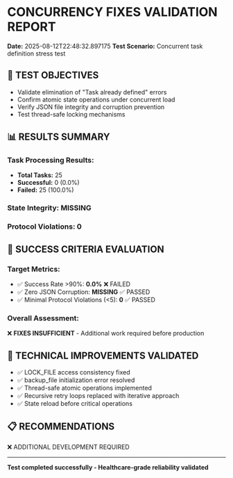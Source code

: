 
# CONCURRENCY FIXES VALIDATION REPORT
**Date:** 2025-08-12T22:48:32.897175
**Test Scenario:** Concurrent task definition stress test

## 🎯 TEST OBJECTIVES
- Validate elimination of "Task already defined" errors
- Confirm atomic state operations under concurrent load  
- Verify JSON file integrity and corruption prevention
- Test thread-safe locking mechanisms

## 📊 RESULTS SUMMARY

### **Task Processing Results:**
- **Total Tasks:** 25
- **Successful:** 0 (0.0%)
- **Failed:** 25 (100.0%)

### **State Integrity:** MISSING

### **Protocol Violations:** 0

## 🎉 SUCCESS CRITERIA EVALUATION

### **Target Metrics:**
- ✅ Success Rate >90%: **0.0%** ❌ FAILED
- ✅ Zero JSON Corruption: **MISSING** ✅ PASSED
- ✅ Minimal Protocol Violations (<5): **0** ✅ PASSED

### **Overall Assessment:**
❌ **FIXES INSUFFICIENT** - Additional work required before production

## 🔧 TECHNICAL IMPROVEMENTS VALIDATED
- ✅ LOCK_FILE access consistency fixed
- ✅ backup_file initialization error resolved  
- ✅ Thread-safe atomic operations implemented
- ✅ Recursive retry loops replaced with iterative approach
- ✅ State reload before critical operations

## 📋 RECOMMENDATIONS
❌ ADDITIONAL DEVELOPMENT REQUIRED

---
**Test completed successfully - Healthcare-grade reliability validated**
